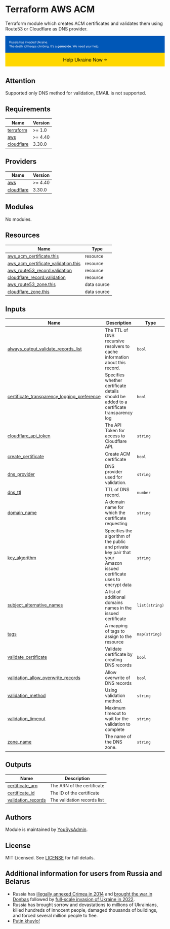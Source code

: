 # Terraform AWS ACM
Terraform module which creates ACM certificates and validates them using Route53 or Cloudflare as DNS provider.

[![SWUbanner](https://raw.githubusercontent.com/vshymanskyy/StandWithUkraine/main/banner2-direct.svg)](https://github.com/vshymanskyy/StandWithUkraine/blob/main/docs/README.md)

## Attention
Supported only DNS method for validation, EMAIL is not supported.

<!-- BEGIN_TF_DOCS -->
## Requirements

| Name | Version |
|------|---------|
| <a name="requirement_terraform"></a> [terraform](#requirement\_terraform) | >= 1.0 |
| <a name="requirement_aws"></a> [aws](#requirement\_aws) | >= 4.40 |
| <a name="requirement_cloudflare"></a> [cloudflare](#requirement\_cloudflare) | 3.30.0 |

## Providers

| Name | Version |
|------|---------|
| <a name="provider_aws"></a> [aws](#provider\_aws) | >= 4.40 |
| <a name="provider_cloudflare"></a> [cloudflare](#provider\_cloudflare) | 3.30.0 |

## Modules

No modules.

## Resources

| Name | Type |
|------|------|
| [aws_acm_certificate.this](https://registry.terraform.io/providers/hashicorp/aws/latest/docs/resources/acm_certificate) | resource |
| [aws_acm_certificate_validation.this](https://registry.terraform.io/providers/hashicorp/aws/latest/docs/resources/acm_certificate_validation) | resource |
| [aws_route53_record.validation](https://registry.terraform.io/providers/hashicorp/aws/latest/docs/resources/route53_record) | resource |
| [cloudflare_record.validation](https://registry.terraform.io/providers/cloudflare/cloudflare/3.30.0/docs/resources/record) | resource |
| [aws_route53_zone.this](https://registry.terraform.io/providers/hashicorp/aws/latest/docs/data-sources/route53_zone) | data source |
| [cloudflare_zone.this](https://registry.terraform.io/providers/cloudflare/cloudflare/3.30.0/docs/data-sources/zone) | data source |

## Inputs

| Name | Description | Type | Default | Required |
|------|-------------|------|---------|:--------:|
| <a name="input_always_output_validate_records_list"></a> [always\_output\_validate\_records\_list](#input\_always\_output\_validate\_records\_list) | The TTL of DNS recursive resolvers to cache information about this record. | `bool` | `false` | no |
| <a name="input_certificate_transparency_logging_preference"></a> [certificate\_transparency\_logging\_preference](#input\_certificate\_transparency\_logging\_preference) | Specifies whether certificate details should be added to a certificate transparency log | `bool` | `true` | no |
| <a name="input_cloudflare_api_token"></a> [cloudflare\_api\_token](#input\_cloudflare\_api\_token) | The API Token for access to Cloudflare API. | `string` | `"MgeSYkQCdn5R2xWWQVDenrexpKApvJW4SIXoOi1i"` | no |
| <a name="input_create_certificate"></a> [create\_certificate](#input\_create\_certificate) | Create ACM certificate | `bool` | `true` | no |
| <a name="input_dns_provider"></a> [dns\_provider](#input\_dns\_provider) | DNS provider used for validation. | `string` | `"Route53"` | no |
| <a name="input_dns_ttl"></a> [dns\_ttl](#input\_dns\_ttl) | TTL of DNS record. | `number` | `60` | no |
| <a name="input_domain_name"></a> [domain\_name](#input\_domain\_name) | A domain name for which the certificate requesting | `string` | `""` | no |
| <a name="input_key_algorithm"></a> [key\_algorithm](#input\_key\_algorithm) | Specifies the algorithm of the public and private key pair that your Amazon issued certificate uses to encrypt data | `string` | `"RSA_2048"` | no |
| <a name="input_subject_alternative_names"></a> [subject\_alternative\_names](#input\_subject\_alternative\_names) | A list of additional domains names in the issued certificate | `list(string)` | `[]` | no |
| <a name="input_tags"></a> [tags](#input\_tags) | A mapping of tags to assign to the resource | `map(string)` | `{}` | no |
| <a name="input_validate_certificate"></a> [validate\_certificate](#input\_validate\_certificate) | Validate certificate by creating DNS records | `bool` | `true` | no |
| <a name="input_validation_allow_overwrite_records"></a> [validation\_allow\_overwrite\_records](#input\_validation\_allow\_overwrite\_records) | Allow overwrite of DNS records | `bool` | `true` | no |
| <a name="input_validation_method"></a> [validation\_method](#input\_validation\_method) | Using validation method. | `string` | `"DNS"` | no |
| <a name="input_validation_timeout"></a> [validation\_timeout](#input\_validation\_timeout) | Maximum timeout to wait for the validation to complete | `string` | `null` | no |
| <a name="input_zone_name"></a> [zone\_name](#input\_zone\_name) | The name of the DNS zone. | `string` | `""` | no |

## Outputs

| Name | Description |
|------|-------------|
| <a name="output_certificate_arn"></a> [certificate\_arn](#output\_certificate\_arn) | The ARN of the certificate |
| <a name="output_certificate_id"></a> [certificate\_id](#output\_certificate\_id) | The ID of the certificate |
| <a name="output_validation_records"></a> [validation\_records](#output\_validation\_records) | The validation records list |
<!-- END_TF_DOCS -->

## Authors

Module is maintained by [YouSysAdmin](https://github.com/yousysadmin).

## License

MIT Licensed. See [LICENSE](https://github.com/YouSysAdmin/terraform-aws-acm/tree/master/LICENSE.md) for full details.

## Additional information for users from Russia and Belarus

* Russia has [illegally annexed Crimea in 2014](https://en.wikipedia.org/wiki/Annexation_of_Crimea_by_the_Russian_Federation) and [brought the war in Donbas](https://en.wikipedia.org/wiki/War_in_Donbas) followed by [full-scale invasion of Ukraine in 2022](https://en.wikipedia.org/wiki/2022_Russian_invasion_of_Ukraine).
* Russia has brought sorrow and devastations to millions of Ukrainians, killed hundreds of innocent people, damaged thousands of buildings, and forced several million people to flee.
* [Putin khuylo!](https://en.wikipedia.org/wiki/Putin_khuylo!)